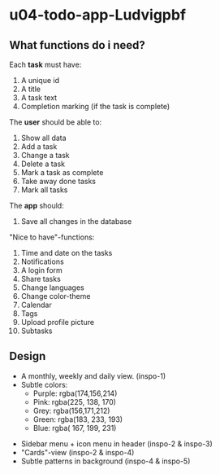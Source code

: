 # u04-todo-app-Ludvigpbf

## What functions do i need?

Each **task** must have:

1. A unique id
2. A title
3. A task text
4. Completion marking (if the task is complete)

The **user** should be able to:

1. Show all data
2. Add a task
3. Change a task
4. Delete a task
5. Mark a task as complete
6. Take away done tasks
7. Mark all tasks

The **app** should:

1. Save all changes in the database

"Nice to have"-functions:

1. Time and date on the tasks
2. Notifications
3. A login form
4. Share tasks
5. Change languages
6. Change color-theme
7. Calendar
8. Tags
9. Upload profile picture
10. Subtasks

## Design

- A monthly, weekly and daily view. (inspo-1)
- Subtle colors:
  - Purple: rgba(174,156,214)
  - Pink: rgba(225, 138, 170)
  - Grey: rgba(156,171,212)
  - Green: rgba(183, 233, 193)
  - Blue: rgba( 167, 199, 231)

* Sidebar menu + icon menu in header (inspo-2 & inspo-3)
* "Cards"-view (inspo-2 & inspo-4)
* Subtle patterns in background (inspo-4 & inspo-5)
